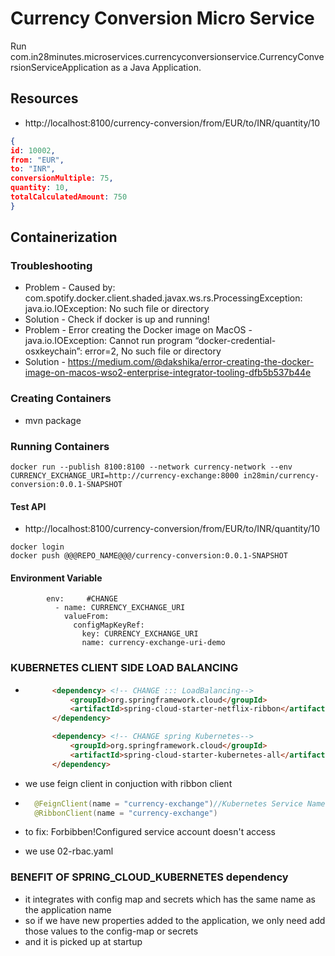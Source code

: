 # Currency Conversion Micro Service
Run com.in28minutes.microservices.currencyconversionservice.CurrencyConversionServiceApplication as a Java Application.

## Resources

- http://localhost:8100/currency-conversion/from/EUR/to/INR/quantity/10

```json
{
id: 10002,
from: "EUR",
to: "INR",
conversionMultiple: 75,
quantity: 10,
totalCalculatedAmount: 750
}
```

## Containerization

### Troubleshooting

- Problem - Caused by: com.spotify.docker.client.shaded.javax.ws.rs.ProcessingException: java.io.IOException: No such file or directory
- Solution - Check if docker is up and running!
- Problem - Error creating the Docker image on MacOS - java.io.IOException: Cannot run program “docker-credential-osxkeychain”: error=2, No such file or directory
- Solution - https://medium.com/@dakshika/error-creating-the-docker-image-on-macos-wso2-enterprise-integrator-tooling-dfb5b537b44e

### Creating Containers

- mvn package

### Running Containers

```
docker run --publish 8100:8100 --network currency-network --env CURRENCY_EXCHANGE_URI=http://currency-exchange:8000 in28min/currency-conversion:0.0.1-SNAPSHOT
```

#### Test API 
- http://localhost:8100/currency-conversion/from/EUR/to/INR/quantity/10

```
docker login
docker push @@@REPO_NAME@@@/currency-conversion:0.0.1-SNAPSHOT
```

#### Environment Variable

```
        env:     #CHANGE
          - name: CURRENCY_EXCHANGE_URI
            valueFrom:
              configMapKeyRef:
                key: CURRENCY_EXCHANGE_URI
                name: currency-exchange-uri-demo
```

### KUBERNETES CLIENT SIDE LOAD BALANCING
- ```html
        <dependency> <!-- CHANGE ::: LoadBalancing-->
            <groupId>org.springframework.cloud</groupId>
            <artifactId>spring-cloud-starter-netflix-ribbon</artifactId>
        </dependency>

        <dependency> <!-- CHANGE spring Kubernetes-->
            <groupId>org.springframework.cloud</groupId>
            <artifactId>spring-cloud-starter-kubernetes-all</artifactId>
        </dependency>

  ```
- we use feign client in conjuction with ribbon client
- ```java
    @FeignClient(name = "currency-exchange")//Kubernetes Service Name
    @RibbonClient(name = "currency-exchange")
  ```
  
- to fix: Forbibben!Configured service account doesn't access
- we use 02-rbac.yaml

### BENEFIT OF SPRING_CLOUD_KUBERNETES dependency

- it integrates with config map and secrets which has the same name as the application name
- so if we have new properties added to the application, we only need add those values to the config-map or secrets 
- and it is picked up at startup